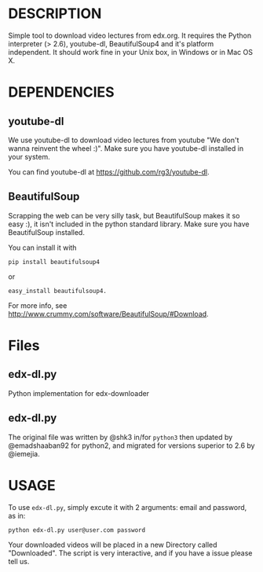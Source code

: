 # DESCRIPTION

Simple tool to download video lectures from edx.org.  It requires the
Python interpreter (> 2.6), youtube-dl, BeautifulSoup4 and it's
platform independent.  It should work fine in your Unix box, in
Windows or in Mac OS X.

# DEPENDENCIES

## youtube-dl

We use youtube-dl to download video lectures from youtube "We don't wanna
reinvent the wheel :)".  Make sure you have youtube-dl installed in your
system.

You can find youtube-dl at <https://github.com/rg3/youtube-dl>.

## BeautifulSoup

Scrapping the web can be very silly task, but BeautifulSoup makes it
so easy :), it isn't included in the python standard library.  Make
sure you have BeautifulSoup installed.

You can install it with

    pip install beautifulsoup4

or

    easy_install beautifulsoup4.

For more info, see <http://www.crummy.com/software/BeautifulSoup/#Download>.

# Files

## edx-dl.py
Python implementation for edx-downloader

## edx-dl.py

The original file was written by @shk3 in/for `python3` then updated
by @emadshaaban92 for python2, and migrated for versions superior to
2.6 by @iemejia.

# USAGE

To use `edx-dl.py`, simply excute it with 2 arguments: email and password,
as in:

    python edx-dl.py user@user.com password

Your downloaded videos will be placed in a new Directory called
"Downloaded".  The script is very interactive, and if you have a issue
please tell us.

